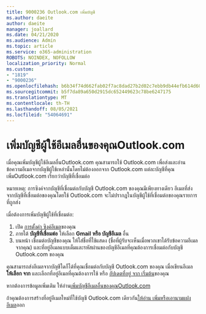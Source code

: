 ```yaml
---
title: 9000236 Outlook.com เพิ่มบัญชี
ms.author: daeite
author: daeite
manager: joallard
ms.date: 04/21/2020
ms.audience: Admin
ms.topic: article
ms.service: o365-administration
ROBOTS: NOINDEX, NOFOLLOW
localization_priority: Normal
ms.custom:
- "1819"
- "9000236"
ms.openlocfilehash: b6b34f74d662fab02f7ac8dad27b2d02c7ebb9db44efb614d6005741d4cebdb2
ms.sourcegitcommit: b5f7da89a650d2915dc652449623c78be6247175
ms.translationtype: MT
ms.contentlocale: th-TH
ms.lasthandoff: 08/05/2021
ms.locfileid: "54064691"
---
```

# <a name="add-your-other-email-accounts-to-outlookcom"></a>เพิ่มบัญชีผู้ใช้อีเมลอื่นของคุณOutlook.com

เมื่อคุณเพิ่มบัญชีผู้ใช้อีเมลอื่นOutlook.com คุณสามารถใช้ Outlook.com เพื่อส่งและอ่านข้อความอีเมลจากบัญชีผู้ใช้เหล่านั้นโดยไม่ต้องออกจาก Outlook.com แต่ละบัญชีที่คุณเพิ่มOutlook.com เรียกว่าบัญชีที่เชื่อมต่อ

หมายเหตุ: การซิงค์จากบัญชีที่เชื่อมต่อกับบัญชี Outlook.com ของคุณมีเพียงทางเดียว อีเมลที่ส่งจากบัญชีที่เชื่อมต่อของคุณโดยใช้ Outlook.com จะไม่ปรากฏในบัญชีผู้ใช้ที่เชื่อมต่อของคุณรายการที่ถูกส่ง

เมื่อต้องการเพิ่มบัญชีผู้ใช้ที่เชื่อมต่อ:

1. เปิด [การตั้งค่า ซิงค์อีเมล](https://go.microsoft.com/fwlink/?linkid=875264)ของคุณ
2. ภายใต้ **บัญชีที่เชื่อมต่อ** ให้เลือก **Gmail** **หรือ บัญชีอีเมล** อื่น
3. บนหน้า เชื่อมต่อบัญชีของคุณ ให้ใส่ชื่อที่ใช้แสดง (ชื่อที่ผู้รับจะเห็นเมื่อพวกเขาได้รับข้อความอีเมลจากคุณ) และที่อยู่อีเมลแบบเต็มและรหัสผ่านของบัญชีอีเมลที่คุณต้องการเชื่อมต่อกับบัญชี Outlook.com ของคุณ

คุณสามารถส่งอีเมลจากบัญชีใดก็ได้ที่คุณเชื่อมต่อกับบัญชี Outlook.com ของคุณ เมื่อเขียนอีเมล **ให้เลือก จาก** และเลือกที่อยู่อีเมลที่คุณต้องการใช้ หรือ [อัปเดตที่อยู่ จาก เริ่มต้น](https://go.microsoft.com/fwlink/?linkid=875264)ของคุณ

หากต้องการข้อมูลเพิ่มเติม ให้อ่าน[เพิ่มบัญชีอีเมลอื่นของคุณOutlook.com](https://support.office.com/article/c5224df4-5885-4e79-91ba-523aa743f0ba?wt.mc_id=Office_Outlook_com_Alchemy)

ถ้าคุณต้องการสร้างที่อยู่อีเมลใหม่ที่ใช้บัญชี Outlook.com เดียวกัน[ให้อ่าน เพิ่มหรือเอานามแฝงอีเมล](https://support.office.com/article/459b1989-356d-40fa-a689-8f285b13f1f2?wt.mc_id=Office_Outlook_com_Alchemy)ออก